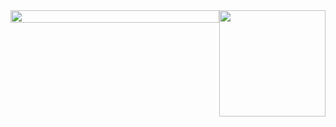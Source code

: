   <div style="display: flex">
    <img height="100%" src="https://github-readme-stats.vercel.app/api?username=joaolucas345&show_icons=true&theme=dracula&include_all_commits=true&count_private=true"/>
    <img height="170em" src="https://github-readme-stats.vercel.app/api/top-langs/?username=joaolucas345&layout=compact&langs_count=7&theme=dracula"/>
  </div>
